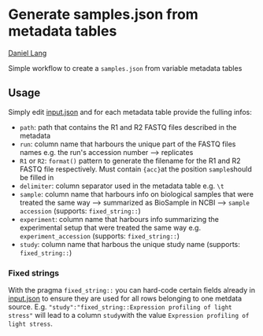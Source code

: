 # Generate samples.json from metadata tables

[Daniel Lang](@daniel.lang)

Simple workflow to create a `samples.json` from variable metadata tables

## Usage
Simply edit [input.json](input.json) and for each metadata table provide the fulling infos:
* `path`: path that contains the R1 and R2 FASTQ files described in the metadata
* `run`: column name that harbours the unique part of the FASTQ files names e.g. the run's accession number --> replicates
* `R1` or `R2`: `format()` pattern to generate the filename for the R1 and R2 FASTQ file respectively. Must contain `{acc}`at the position `sample`should be filled in
* `delimiter`: column separator used in the metadata table e.g. `\t`
* `sample`: column name that harbours info on biological samples that were treated the same way --> summarized as BioSample in NCBI --> `sample accession` (supports: `fixed_string::`)
* `experiment`: column name that harbours info summarizing the experimental setup that were treated the same way e.g. `experiment_accession` (supports: `fixed_string::`)
* `study`: column name that harbous the unique study name  (supports: `fixed_string::`)
### Fixed strings
With the pragma `fixed_string::` you can hard-code certain fields already in [input.json](input.json) to ensure they are used for all rows belonging to one metdata source. E.g. `"study":"fixed_string::Expression profiling of light stress"` will lead to a column `study`with the value `Expression profiling of light stress`.
